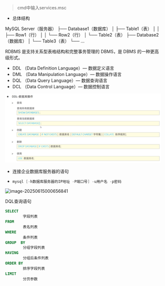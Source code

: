 > cmd中输入services.msc

- 总体结构

MySQL Server（服务器）
├── Database1（数据库）
│   ├── Table1（表）
│   │   ├── Row1（行）
│   │   └── Row2（行）
│   └── Table2（表）
├── Database2（数据库）
│   └── Table3（表）
└── ...

RDBMS 是支持关系型表格结构和完整事务管理的 DBMS，是 DBMS 的一种更高级形式。

- DDL （Data Definition Language）— 数据定义语言
- DML （Data Manipulation Language）— 数据操作语言
- DQL （Data Query Language）— 数据查询语言
- DCL  （Data Control Language）— 数据控制语言

![image-20250604152514618](MySQL.assets/image-20250604152514618.png)

- 连接企业数据库服务器的语句

- ```Java
  mysql [-h数据库服务器的IP地址 -P端口号] -u用户名 -p密码
  ```

![image-20250615000656841](MySQL.assets/image-20250615000656841.png)

DQL查询语句

```SQL
SELECT
        字段列表
FROM
        表名列表
WHERE
        条件列表
GROUP  BY
        分组字段列表
HAVING
        分组后条件列表
ORDER BY
        排序字段列表
LIMIT
        分页参数
```
